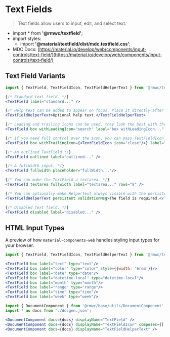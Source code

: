 # Text Fields

> Text fields allow users to input, edit, and select text.

- import * from **'@rmwc/textfield'**;
- import styles:
  - import **'@material/textfield/dist/mdc.textfield.css'**;
- MDC Docs: [https://material.io/develop/web/components/input-controls/text-field/](https://material.io/develop/web/components/input-controls/text-field/)

## Text Field Variants

```jsx render
import { TextField, TextFieldIcon, TextFieldHelperText } from '@rmwc/textfield';

{/* Standard text field. */}
<TextField label="standard..." />

{/* Help text can be added to appear on focus. Place it directly after TextField. */}
<TextFieldHelperText>Optional help text.</TextFieldHelperText>

{/* Leading and trailing icons can be used, they look the best with the box prop. You can pass anything the Icon component accepts. */}
<TextField box withLeadingIcon="search" label="box withLeadingIcon..." />

{/* If you need full control over the icon, you can pass TextFieldIcon in and add your own props. */}
<TextField box withTrailingIcon={<TextFieldIcon icon="close"/>} label="box withTrailingIcon..." />

{/* An outlined TextField */}
<TextField outlined label="outlined..." />

{/* A fullWidth input. */}
<TextField fullwidth placeholder="fullWidth..."/>

{/* You can make the TextField a textarea. */}
<TextField textarea fullwidth label="textarea..." rows="8" />

{/* You can optionally make HelperText always visible with the persistent prop. */}
<TextFieldHelperText persistent validationMsg>The field is required.</TextFieldHelperText>

{/* Disabled text field. */}
<TextField disabled label="disabled..." />
```

## HTML Input Types

A preview of how `material-components-web` handles styling input types for your browser.

```jsx render
import { TextField, TextFieldIcon, TextFieldHelperText } from '@rmwc/textfield';

<TextField box label="text" type="text"/>
<TextField box label="color" type="color" style={{width: '6rem'}}/>
<TextField box label="date" type="date"/>
<TextField box label="datetime-local" type="datetime-local"/>
<TextField box label="month" type="month"/>
<TextField box label="range" type="range"/>
<TextField box label="time" type="time"/>
<TextField box label="week" type="week"/>
```

```jsx renderOnly
import { DocumentComponent } from '@rmwc/base/utils/DocumentComponent';
import * as docs from './docgen.json';

<DocumentComponent docs={docs} displayName="TextField" />
<DocumentComponent docs={docs} displayName="TextFieldIcon" composes={['Icon']}/>
<DocumentComponent docs={docs} displayName="TextFieldHelperText" />
```
